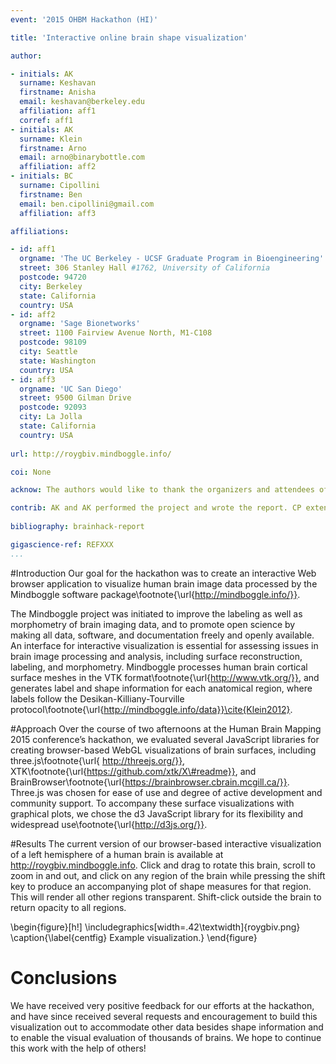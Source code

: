 ```yaml
---
event: '2015 OHBM Hackathon (HI)'

title: 'Interactive online brain shape visualization'  

author:

- initials: AK
  surname: Keshavan
  firstname: Anisha
  email: keshavan@berkeley.edu
  affiliation: aff1
  corref: aff1
- initials: AK
  surname: Klein
  firstname: Arno
  email: arno@binarybottle.com 
  affiliation: aff2
- initials: BC
  surname: Cipollini
  firstname: Ben
  email: ben.cipollini@gmail.com 
  affiliation: aff3

affiliations: 

- id: aff1
  orgname: 'The UC Berkeley - UCSF Graduate Program in Bioengineering'
  street: 306 Stanley Hall #1762, University of California
  postcode: 94720
  city: Berkeley
  state: California
  country: USA
- id: aff2
  orgname: 'Sage Bionetworks'
  street: 1100 Fairview Avenue North, M1-C108
  postcode: 98109
  city: Seattle
  state: Washington
  country: USA
- id: aff3
  orgname: 'UC San Diego'
  street: 9500 Gilman Drive
  postcode: 92093
  city: La Jolla
  state: California
  country: USA
  
url: http://roygbiv.mindboggle.info/

coi: None

acknow: The authors would like to thank the organizers and attendees of the 2015 OHBM Hackathon. This project is supported in part by a grant from the NSF (award 1429999).

contrib: AK and AK performed the project and wrote the report. CP extended this work and is actively maintaining ROYGBIV. 
  
bibliography: brainhack-report

gigascience-ref: REFXXX
...
```


#Introduction
Our goal for the hackathon was to create an interactive Web browser application to visualize human brain image data processed by the Mindboggle software package\footnote{\url{http://mindboggle.info/}}.

The Mindboggle project was initiated to improve the labeling as well as morphometry of brain imaging data, and to promote open science by making all data, software, and documentation freely and openly available. An interface for interactive visualization is essential for assessing issues in brain image processing and analysis, including surface reconstruction, labeling, and morphometry. Mindboggle processes human brain cortical surface meshes in the VTK format\footnote{\url{http://www.vtk.org/}}, and generates label and shape information for each anatomical region, where labels follow the Desikan-Killiany-Tourville protocol\footnote{\url{http://mindboggle.info/data}}\cite{Klein2012}.

#Approach
Over the course of two afternoons at the Human Brain Mapping 2015 conference’s hackathon, we evaluated several JavaScript libraries for creating browser-based WebGL visualizations of brain surfaces, including three.js\footnote{\url{ http://threejs.org/}}, XTK\footnote{\url{https://github.com/xtk/X\#readme}}, and BrainBrowser\footnote{\url{https://brainbrowser.cbrain.mcgill.ca/}}. Three.js was chosen for ease of use and degree of active development and community support. To accompany these surface visualizations with graphical plots, we chose the d3 JavaScript library for its flexibility and widespread use\footnote{\url{http://d3js.org/}}.

#Results
The current version of our browser-based interactive visualization of a left hemisphere of a human brain is available at http://roygbiv.mindboggle.info. Click and drag to rotate this brain, scroll to zoom in and out, and click on any region of the brain while pressing the shift key to produce an accompanying plot of shape measures for that region. This will render all other regions transparent. Shift-click outside the brain to return opacity to all regions.

\begin{figure}[h!]
  \includegraphics[width=.42\textwidth]{roygbiv.png}
  \caption{\label{centfig} Example visualization.}
\end{figure}

# Conclusions
We have received very positive feedback for our efforts at the hackathon, and have since received several requests and encouragement to build this visualization out to accommodate other data besides shape information and to enable the visual evaluation of thousands of brains. We hope to continue this work with the help of others!
